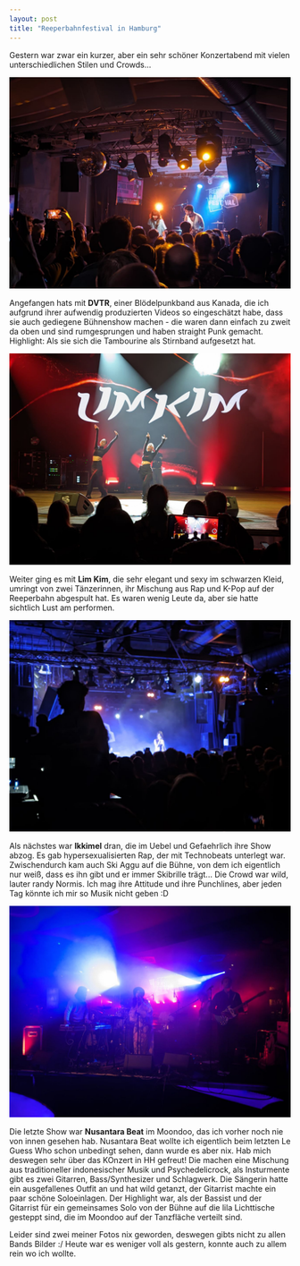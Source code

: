 ```yaml
---
layout: post
title: "Reeperbahnfestival in Hamburg"
---
```


Gestern war zwar ein kurzer, aber ein sehr schöner Konzertabend mit vielen unterschiedlichen Stilen und Crowds...

![DVTR](/images/2024-09-19-reeperbahn-festival/dvtr.jpg)

Angefangen hats mit **DVTR**, einer Blödelpunkband aus Kanada, die ich aufgrund ihrer aufwendig produzierten Videos so eingeschätzt habe, dass sie auch gediegene Bühnenshow machen - die waren dann einfach zu zweit da oben und sind rumgesprungen und haben straight Punk gemacht. Highlight: Als sie sich die Tambourine als Stirnband aufgesetzt hat.

![Lim Kim](/images/2024-09-19-reeperbahn-festival/lim-kim.jpg)

Weiter ging es mit **Lim Kim**, die sehr elegant und sexy im schwarzen Kleid, umringt von zwei Tänzerinnen, ihr Mischung aus Rap und K-Pop auf der Reeperbahn abgespult hat. Es waren wenig Leute da, aber sie hatte sichtlich Lust am performen.


![Ikkimel](/images/2024-09-19-reeperbahn-festival/ikkimel.jpg)

Als nächstes war **Ikkimel** dran, die im Uebel und Gefaehrlich ihre Show abzog. Es gab hypersexualisierten Rap, der mit Technobeats unterlegt war. Zwischendurch kam auch Ski Aggu auf die Bühne, von dem ich eigentlich nur weiß, dass es ihn gibt und er immer Skibrille trägt... Die Crowd war wild, lauter randy Normis. Ich mag ihre Attitude und ihre Punchlines, aber jeden Tag könnte ich mir so Musik nicht geben :D

![Nusantara Beat](/images/2024-09-19-reeperbahn-festival/nusantara-beat.jpg)

Die letzte Show war **Nusantara Beat** im Moondoo, das ich vorher noch nie von innen gesehen hab. Nusantara Beat wollte ich eigentlich beim letzten Le Guess Who schon unbedingt sehen, dann wurde es aber nix. Hab mich deswegen sehr über das KOnzert in HH gefreut! Die machen eine Mischung aus traditioneller indonesischer Musik und Psychedelicrock, als Insturmente gibt es zwei Gitarren, Bass/Synthesizer und Schlagwerk. Die Sängerin hatte ein ausgefallenes Outfit an und hat wild getanzt, der Gitarrist machte ein paar schöne Soloeinlagen. Der Highlight war, als der Bassist und der Gitarrist für ein gemeinsames Solo von der Bühne auf die lila Lichttische gesteppt sind, die im Moondoo auf der Tanzfläche verteilt sind.

Leider sind zwei meiner Fotos nix geworden, deswegen gibts nicht zu allen Bands Bilder :/ Heute war es weniger voll als gestern, konnte auch zu allem rein wo ich wollte.